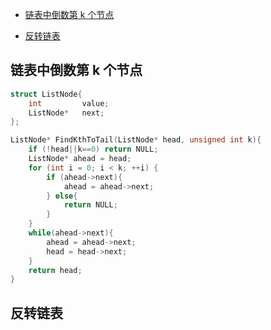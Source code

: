

- [链表中倒数第 k 个节点](#a1)

- [反转链表](#a2)



<h2 id='a1'>链表中倒数第 k 个节点</h2>


```cpp
struct ListNode{
	int 		value;
	ListNode*  	next;
};

ListNode* FindKthToTail(ListNode* head, unsigned int k){
    if (!head||k==0) return NULL;
    ListNode* ahead = head;
    for (int i = 0; i < k; ++i) {
        if (ahead->next){
            ahead = ahead->next;
        } else{
            return NULL;
        }
    }
    while(ahead->next){
        ahead = ahead->next;
        head = head->next;
    }
    return head;
}
```


<h2 id='a2'>反转链表</h2>


